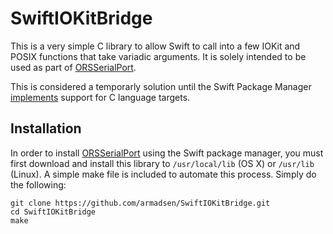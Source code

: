 SwiftIOKitBridge
================

This is a very simple C library to allow Swift to call into a few IOKit and POSIX functions that take variadic arguments. It is solely intended to be used as part of [ORSSerialPort](http://www.github.com/armadsen/ORSSerialPort/).

This is considered a temporarly solution until the Swift Package Manager [implements](https://github.com/ddunbar/swift-evolution/blob/master/proposals/NNNN-swiftpm-c-language-targets.md) support for C language targets.

Installation
------------

In order to install [ORSSerialPort](http://www.github.com/armadsen/ORSSerialPort/) using the Swift package manager, you must first download and install this library to `/usr/local/lib` (OS X) or `/usr/lib` (Linux). A simple make file is included to automate this process. Simply do the following:

```
git clone https://github.com/armadsen/SwiftIOKitBridge.git
cd SwiftIOKitBridge
make
```